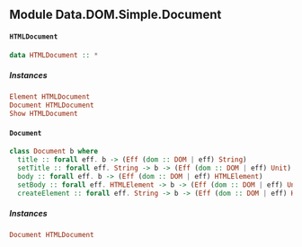 ## Module Data.DOM.Simple.Document

#### `HTMLDocument`

``` purescript
data HTMLDocument :: *
```

##### Instances
``` purescript
Element HTMLDocument
Document HTMLDocument
Show HTMLDocument
```

#### `Document`

``` purescript
class Document b where
  title :: forall eff. b -> (Eff (dom :: DOM | eff) String)
  setTitle :: forall eff. String -> b -> (Eff (dom :: DOM | eff) Unit)
  body :: forall eff. b -> (Eff (dom :: DOM | eff) HTMLElement)
  setBody :: forall eff. HTMLElement -> b -> (Eff (dom :: DOM | eff) Unit)
  createElement :: forall eff. String -> b -> (Eff (dom :: DOM | eff) HTMLElement)
```

##### Instances
``` purescript
Document HTMLDocument
```



